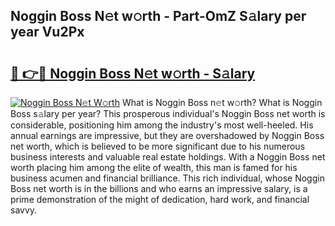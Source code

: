 ## Noggin Boss N𝚎t w𝚘rth - Part-OmZ S𝚊lary per year Vu2Px

# <h2><a href="http://gc55mdy.nevu.top/?p=Noggin+Boss">🔗 👉🔴 Noggin Boss N𝚎t w𝚘rth - S𝚊lary</a></h2>

[![Noggin Boss N𝚎t W𝚘rth](https://i.imgur.com/Oavwk0R.jpeg)](http://gc55mdy.nevu.top/?p=Noggin+Boss)
What is Noggin Boss n𝚎t w𝚘rth? What is Noggin Boss s𝚊lary per year?
This prosperous individual's Noggin Boss net worth is considerable, positioning him among the industry's most well-heeled. His annual earnings are impressive, but they are overshadowed by Noggin Boss net worth, which is believed to be more significant due to his numerous business interests and valuable real estate holdings. With a Noggin Boss net worth placing him among the elite of wealth, this man is famed for his business acumen and financial brilliance. This rich individual, whose Noggin Boss net worth is in the billions and who earns an impressive salary, is a prime demonstration of the might of dedication, hard work, and financial savvy.
